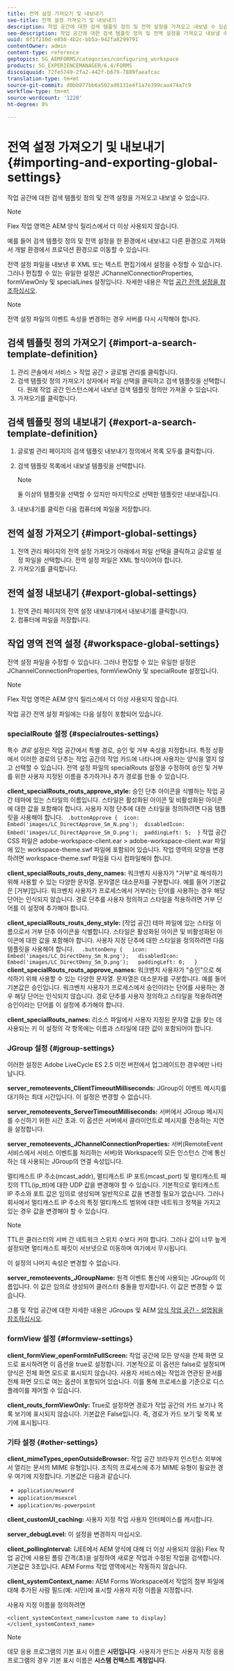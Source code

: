 ```yaml
---
title: 전역 설정 가져오기 및 내보내기
seo-title: 전역 설정 가져오기 및 내보내기
description: 작업 공간에 대한 검색 템플릿 정의 및 전역 설정을 가져오고 내보낼 수 있습니다.
seo-description: 작업 공간에 대한 검색 템플릿 정의 및 전역 설정을 가져오고 내보낼 수 있습니다.
uuid: 8f1f210d-e850-4b2c-bb5a-942fa8299791
contentOwner: admin
content-type: reference
geptopics: SG_AEMFORMS/categories/configuring_workspace
products: SG_EXPERIENCEMANAGER/6.4/FORMS
discoiquuid: 72fe5749-2fa2-442f-b679-7889faeafcac
translation-type: tm+mt
source-git-commit: d0bb877bb6a502ad0131e4f1a7e399caa474a7c9
workflow-type: tm+mt
source-wordcount: '1228'
ht-degree: 0%

---
```



# 전역 설정 가져오기 및 내보내기 {#importing-and-exporting-global-settings}

작업 공간에 대한 검색 템플릿 정의 및 전역 설정을 가져오고 내보낼 수 있습니다.

>[!NOTE]
>
>Flex 작업 영역은 AEM 양식 릴리스에서 더 이상 사용되지 않습니다.

예를 들어 검색 템플릿 정의 및 전역 설정을 한 환경에서 내보내고 다른 환경으로 가져와서 개발 환경에서 프로덕션 환경으로 이동할 수 있습니다.

전역 설정 파일을 내보낸 후 XML 또는 텍스트 편집기에서 설정을 수정할 수 있습니다. 그러나 편집할 수 있는 유일한 설정은 JChannelConnectionProperties, formViewOnly 및 specialLines 설정입니다. 자세한 내용은 작업 [공간 전역 설정을 참조하십시오](importing-exporting-global-settings.md#workspace-global-settings).

>[!NOTE]
>
>전역 설정 파일의 이벤트 속성을 변경하는 경우 서버를 다시 시작해야 합니다.

## 검색 템플릿 정의 가져오기 {#import-a-search-template-definition}

1. 관리 콘솔에서 서비스 > 작업 공간 > 글로벌 관리를 클릭합니다.
1. 검색 템플릿 정의 가져오기 상자에서 파일 선택을 클릭하고 검색 템플릿을 선택합니다. 원래 작업 공간 인스턴스에서 내보낸 검색 템플릿 정의만 가져올 수 있습니다.
1. 가져오기를 클릭합니다. 

## 검색 템플릿 정의 내보내기 {#export-a-search-template-definition}

1. 글로벌 관리 페이지의 검색 템플릿 내보내기 정의에서 목록 모두를 클릭합니다.
1. 검색 템플릿 목록에서 내보낼 템플릿을 선택합니다.

   >[!NOTE]
   >
   >둘 이상의 템플릿을 선택할 수 있지만 마지막으로 선택한 템플릿만 내보내집니다.

1. 내보내기를 클릭한 다음 컴퓨터에 파일을 저장합니다.

## 전역 설정 가져오기 {#import-global-settings}

1. 전역 관리 페이지의 전역 설정 가져오기 아래에서 파일 선택을 클릭하고 글로벌 설정 파일을 선택합니다. 전역 설정 파일은 XML 형식이어야 합니다.
1. 가져오기를 클릭합니다. 

## 전역 설정 내보내기 {#export-global-settings}

1. 전역 관리 페이지의 전역 설정 내보내기에서 내보내기를 클릭합니다.
1. 컴퓨터에 파일을 저장합니다.

## 작업 영역 전역 설정 {#workspace-global-settings}

전역 설정 파일을 수정할 수 있습니다. 그러나 편집할 수 있는 유일한 설정은 JChannelConnectionProperties, formViewOnly 및 specialRoute 설정입니다.

>[!NOTE]
>
>Flex 작업 영역은 AEM 양식 릴리스에서 더 이상 사용되지 않습니다.

작업 공간 전역 설정 파일에는 다음 설정이 포함되어 있습니다.

### specialRoute 설정 {#specialroutes-settings}

특수 *경로* 설정은 작업 공간에서 특별 경로, 승인 및 거부 속성을 지정합니다. 특정 상황에서 이러한 경로의 단추는 작업 공간의 작업 카드에 나타나며 사용자는 양식을 열지 않고 선택할 수 있습니다. 전역 설정 파일의 specialRouts 설정을 수정하여 승인 및 거부를 위한 사용자 지정된 이름을 추가하거나 추가 경로를 만들 수 있습니다.

**client_specialRouts_routs_approve_style:** 승인 단추 아이콘을 식별하는 작업 공간 테마에 있는 스타일의 이름입니다. 스타일은 활성화된 아이콘 및 비활성화된 아이콘에 대한 값을 포함해야 합니다. 사용자 지정 단추에 대한 스타일을 정의하려면 다음 템플릿을 사용해야 합니다.
` .buttonApprove {  icon: Embed('images/LC_DirectApprove_Sm_N.png');  disabledIcon: Embed('images/LC_DirectApprove_Sm_D.png');  paddingLeft: 5;  }` 작업 공간 CSS 파일은 adobe-workspace-client.ear > adobe-workspace-client.war 파일에 있는 workspace-theme.swf 파일에 포함되어 있습니다. 작업 영역의 모양을 변경하려면 workspace-theme.swf 파일을 다시 컴파일해야 합니다.

**client_specialRouts_routs_deny_names:** 워크벤치 사용자가 &quot;거부&quot;로 해석하기 위해 사용할 수 있는 다양한 문자열. 문자열은 대소문자를 구분합니다. 예를 들어 기본값은 [거부]입니다. 워크벤치 사용자가 프로세스에서 거부라는 단어를 사용하는 경우 해당 단어는 인식되지 않습니다. 경로 단추를 사용자 정의하고 스타일을 적용하려면 거부 단어를 이 설정에 추가해야 합니다.

**client_specialRouts_routs_deny_style:** [작업 공간] 테마 파일에 있는 스타일 이름으로서 거부 단추 아이콘을 식별합니다. 스타일은 활성화된 아이콘 및 비활성화된 아이콘에 대한 값을 포함해야 합니다. 사용자 지정 단추에 대한 스타일을 정의하려면 다음 템플릿을 사용해야 합니다.
`  .buttonDeny {   icon: Embed('images/LC_DirectDeny_Sm_N.png');   disabledIcon: Embed('images/LC_DirectDeny_Sm_D.png');   paddingLeft: 0;   }` **client_specialRouts_routs_approve_names:** 워크벤치 사용자가 &quot;승인&quot;으로 해석하기 위해 사용할 수 있는 다양한 문자열. 문자열은 대소문자를 구분합니다. 예를 들어 기본값은 승인입니다. 워크벤치 사용자가 프로세스에서 승인이라는 단어를 사용하는 경우 해당 단어는 인식되지 않습니다. 경로 단추를 사용자 정의하고 스타일을 적용하려면 승인이라는 단어를 이 설정에 추가해야 합니다.

**client_specialRouts_names:** 리소스 파일에서 사용자 지정된 문자열 값을 찾는 데 사용되는 키 이 설정의 각 항목에는 이름과 스타일에 대한 값이 포함되어야 합니다.

### JGroup 설정 {#jgroup-settings}

이러한 설정은 Adobe LiveCycle ES 2.5 이전 버전에서 업그레이드한 경우에만 나타납니다.

**server_remoteevents_ClientTimeoutMilliseconds:** JGroup이 이벤트 메시지를 대기하는 최대 시간입니다. 이 설정은 변경할 수 없습니다.

**server_remoteevents_ServerTimeoutMilliseconds:** 서버에서 JGroup 메시지를 수신하기 위한 시간 초과. 이 옵션은 서버에서 클라이언트로 메시지를 전송하는 지연을 설정합니다.

**server_remoteevents_JChannelConnectionProperties:** 서버(RemoteEvent 서비스에서 서비스 이벤트를 처리하는 서버)와 Workspace의 모든 인스턴스 간에 통신하는 데 사용되는 JGroup의 연결 속성입니다.

멀티캐스트 IP 주소(mcast_addr), 멀티캐스트 IP 포트(mcast_port) 및 멀티캐스트 패킷의 TTL(ip_ttl)에 대한 UDP 값을 변경해야 할 수 있습니다. 기본적으로 멀티캐스트 IP 주소와 포트 값은 임의로 생성되며 일반적으로 값을 변경할 필요가 없습니다. 그러나 회사에서 멀티캐스트 IP 주소의 특정 멀티캐스트 범위에 대한 네트워크 정책을 가지고 있는 경우 값을 변경해야 할 수 있습니다.

>[!NOTE]
>
>TTL은 클러스터의 서버 간 네트워크 스위치 수보다 커야 합니다. 그러나 값이 너무 높게 설정되면 멀티캐스트 패킷이 서브넷으로 이동하며 여기에서 무시됩니다.

이 설정의 나머지 속성은 변경할 수 없습니다.

**server_remoteevents_JGroupName:** 원격 이벤트 통신에 사용되는 JGroup의 이름입니다. 이 값은 임의로 생성되어 클러스터 충돌을 방지합니다. 이 값은 변경할 수 없습니다.

그룹 및 작업 공간에 대한 자세한 내용은 JGroups 및 AEM [양식 작업 공간 - 설명됨을 참조하십시오](https://blogs.adobe.com/livecycle/2011/03/jgroups-and-livecycle-workspace-explained.html).

### formView 설정 {#formview-settings}

**client_formView_openFormInFullScreen:** 작업 공간에 모든 양식을 전체 화면 모드로 표시하려면 이 옵션을 true로 설정합니다. 기본적으로 이 옵션은 false로 설정되며 양식은 전체 화면 모드로 표시되지 않습니다. 사용자 서비스에는 작업과 연관된 문서를 전체 화면 모드로 여는 옵션이 포함되어 있습니다. 이를 통해 프로세스를 기준으로 디스플레이를 제어할 수 있습니다.

**client_routs_formViewOnly:** True로 설정하면 경로가 작업 공간의 카드 보기나 목록 보기에 표시되지 않습니다. 기본값은 False입니다. 즉, 경로가 카드 보기 및 목록 보기에 표시됩니다.

### 기타 설정 {#other-settings}

**client_mimeTypes_openOutsideBrowser:** 작업 공간 브라우저 인스턴스 외부에서 열리는 문서의 MIME 유형입니다. 조직의 프로세스에 추가 MIME 유형이 필요한 경우 여기에 지정합니다. 기본값은 다음과 같습니다.

* `application/msword`
* `application/msexcel`
* `application/ms-powerpoint`

**client_customUI_caching:** 사용자 지정 작업 사용자 인터페이스를 캐시합니다.

**server_debugLevel:** 이 설정을 변경하지 마십시오.

**client_pollingInterval:** (JEE에서 AEM 양식에 대해 더 이상 사용되지 않음) Flex 작업 공간에 사용된 폴링 간격(초)을 설정하여 새로운 작업과 수정된 작업을 검색합니다. 기본값은 3초입니다. AEM Forms 작업 영역에서는 작동하지 않습니다.

**client_systemContext_name:** AEM Forms Workspace에서 작업의 첨부 파일에 대해 추가된 사람 필드(예: 시민)에 표시할 사용자 지정 이름을 지정합니다.

사용자 지정 이름을 정의하려면

`<client_systemContext_name>[custom name to display]</client_systemContext_name>`

>[!NOTE]
>
>데모 응용 프로그램의 기본 표시 이름은 **시민입니다**. 사용자가 만드는 사용자 지정 응용 프로그램의 경우 기본 표시 이름은 **시스템 컨텍스트 계정입니다**.
